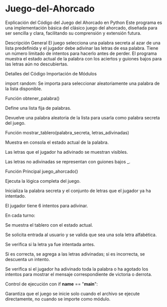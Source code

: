 # Juego-del-Ahorcado
Explicación del Código del Juego del Ahorcado en Python
Este programa es una implementación básica del clásico juego del ahorcado, diseñada para ser sencilla y clara, facilitando su comprensión y extensión futura.

Descripción General
El juego selecciona una palabra secreta al azar de una lista predefinida y el jugador debe adivinar las letras de esa palabra. Tiene un número limitado de intentos para hacerlo antes de perder. El programa muestra el estado actual de la palabra con los aciertos y guiones bajos para las letras aún no descubiertas.

Detalles del Código
Importación de Módulos

import random: Se importa para seleccionar aleatoriamente una palabra de la lista disponible.

Función obtener_palabra()

Define una lista fija de palabras.

Devuelve una palabra aleatoria de la lista para usarla como palabra secreta del juego.

Función mostrar_tablero(palabra_secreta, letras_adivinadas)

Muestra en consola el estado actual de la palabra.

Las letras que el jugador ha adivinado se muestran visibles.

Las letras no adivinadas se representan con guiones bajos _.

Función Principal juego_ahorcado()

Ejecuta la lógica completa del juego.

Inicializa la palabra secreta y el conjunto de letras que el jugador ya ha intentado.

El jugador tiene 6 intentos para adivinar.

En cada turno:

Se muestra el tablero con el estado actual.

Se solicita entrada al usuario y se valida que sea una sola letra alfabética.

Se verifica si la letra ya fue intentada antes.

Si es correcta, se agrega a las letras adivinadas; si es incorrecta, se descuenta un intento.

Se verifica si el jugador ha adivinado toda la palabra o ha agotado los intentos para mostrar el mensaje correspondiente de victoria o derrota.

Control de ejecución con if __name__ == "__main__":

Garantiza que el juego se inicie solo cuando el archivo se ejecute directamente, no cuando se importe como módulo.

